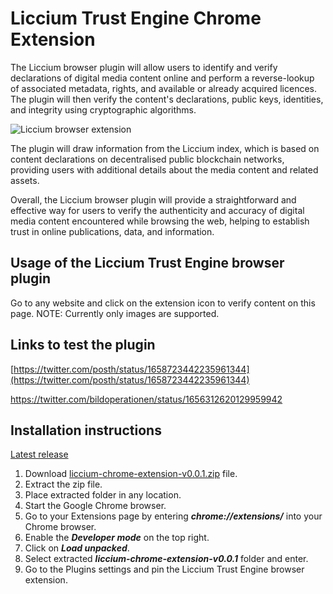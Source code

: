 # Liccium Trust Engine Chrome Extension

The Liccium browser plugin will allow users to identify and verify declarations of digital media content online and perform a reverse-lookup of associated metadata, rights, and available or already acquired licences. The plugin will then verify the content's declarations, public keys, identities, and integrity using cryptographic algorithms.  

![Liccium browser extension](https://1543071982-files.gitbook.io/~/files/v0/b/gitbook-x-prod.appspot.com/o/spaces%2FKyPjnRgFAp1MzuOXKSXI%2Fuploads%2FokEGb9HJrYaL3kpZ0Nx6%2FBrowser%20plugin%20small.gif?alt=media&token=489e7ea6-1a6a-4fad-b18d-7af0b50eb3f4)

The plugin will draw information from the Liccium index, which is based on content declarations on decentralised public blockchain networks, providing users with additional details about the media content and related assets.  

Overall, the Liccium browser plugin will provide a straightforward and effective way for users to verify the authenticity and accuracy of digital media content encountered while browsing the web, helping to establish trust in online publications, data, and information.

## Usage of the Liccium Trust Engine browser plugin

Go to any website and click on the extension icon to verify content on this page. 
NOTE: Currently only images are supported. 
 
## Links to test the plugin
 
[https://twitter.com/posth/status/1658723442235961344](https://twitter.com/posth/status/1658723442235961344)

https://twitter.com/bildoperationen/status/1656312620129959942

## Installation instructions  
[Latest release](https://github.com/liccium/liccium-chrome-extension/releases/tag/v0.0.1)

1. Download [liccium-chrome-extension-v0.0.1.zip](https://github.com/liccium/liccium-chrome-extension/releases/download/v0.0.1/liccium-chrome-extension-v0.0.1.zip) file.
3. Extract the zip file.
4. Place extracted folder in any location.
5. Start the Google Chrome browser.
6. Go to your Extensions page by entering **_chrome://extensions/_** into your Chrome browser. 
7. Enable the **_Developer mode_** on the top right.
8. Click on **_Load unpacked_**.
9. Select extracted **_liccium-chrome-extension-v0.0.1_** folder and enter.
10. Go to the Plugins settings and pin the Liccium Trust Engine browser extension.

